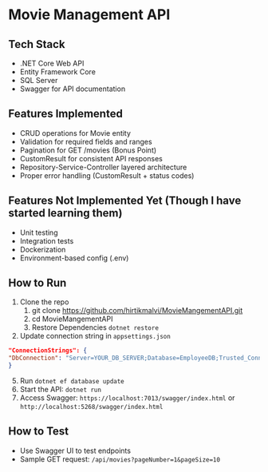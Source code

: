 ﻿# Movie Management API

## Tech Stack
- .NET Core Web API
- Entity Framework Core
- SQL Server
- Swagger for API documentation

## Features Implemented
- CRUD operations for Movie entity
- Validation for required fields and ranges
- Pagination for GET /movies (Bonus Point)
- CustomResult<T> for consistent API responses
- Repository-Service-Controller layered architecture
- Proper error handling (CustomResult + status codes)

## Features Not Implemented Yet (Though I have started learning them)
- Unit testing
- Integration tests
- Dockerization
- Environment-based config (.env)

## How to Run
1. Clone the repo
   1. git clone https://github.com/hirtikmalvi/MovieMangementAPI.git
   2. cd MovieMangementAPI
   3. Restore Dependencies `dotnet restore`
3. Update connection string in `appsettings.json`
  ```json
"ConnectionStrings": {
  "DbConnection": "Server=YOUR_DB_SERVER;Database=EmployeeDB;Trusted_Connection=True;TrustServerCertificate=True"
}
```
5. Run `dotnet ef database update`
6. Start the API: `dotnet run`
7. Access Swagger: `https://localhost:7013/swagger/index.html` or `http://localhost:5268/swagger/index.html`

## How to Test
- Use Swagger UI to test endpoints
- Sample GET request: `/api/movies?pageNumber=1&pageSize=10`
